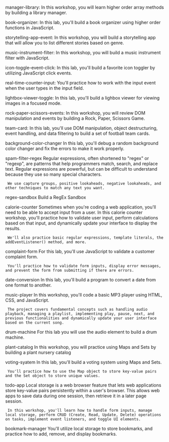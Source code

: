 manager-library:
     In this workshop, you will learn higher order array methods by building a library manager.

book-organizer:
     In this lab, you'll build a book organizer using higher order functions in JavaScript.

storytelling-app-event:
    In this workshop, you will build a storytelling app that will allow you to list different stories based on   genre.

music-instrument-filter:
    In this workshop, you will build a music instrument filter with JavaScript.

icon-toggle-event-click:
     In this lab, you'll build a favorite icon toggler by utilizing JavaScript click events.

real-time-counter-input:
     You'll practice how to work with the input event when the user types in the input field.

lightbox-viewer-toggle:
     In this lab, you'll build a lighbox viewer for viewing images in a focused mode.

rock-paper-scissors-events:
     In this workshop, you will review DOM manipulation and events by building a Rock, Paper, Scissors Game.

team-card:
     In this lab, you'll use DOM manipulation, object destructuring, event handling, and data filtering to build a set of football team cards.

background-color-changer
     In this lab, you'll debug a random background color changer and fix the errors to make it work properly.

spam-filter-regex
     Regular expressions, often shortened to "regex" or "regexp", are patterns that help programmers match, search, and replace text. Regular expressions are powerful, but can be difficult to understand because they use so many special characters.

     We use capture groups, positive lookaheads, negative lookaheads, and other techniques to match any text you want.

regex-sandbox
     Build a RegEx Sandbox

calorie-counter
     Sometimes when you're coding a web application, you'll need to be able to accept input from a user. In this calorie counter workshop, you'll practice how to validate user input, perform calculations based on that input, and dynamically update your interface to display the results.

     We'll also practice basic regular expressions, template literals, the addEventListener() method, and more.

complaint-form
     For this lab, you'll use JavaScript to validate a customer complaint form.

     You'll practice how to validate form inputs, display error messages, and prevent the form from submitting if there are errors.

date-conversion
     In this lab, you'll build a program to convert a date from one format to another.

music-player
     In this workshop, you'll code a basic MP3 player using HTML, CSS, and JavaScript.

     The project covers fundamental concepts such as handling audio playback, managing a playlist, implementing play, pause, next, and previous functionalities and dynamically update your user interface based on the current song.

drum-machine
     For this lab you will use the audio element to build a drum machine.

plant-catalog
     In this workshop, you will practice using Maps and Sets by building a plant nursery catalog

voting-syatem
     In this lab, you'll build a voting system using Maps and Sets.

     You'll practice how to use the Map object to store key-value pairs and the Set object to store unique values.

todo-app
     Local storage is a web browser feature that lets web applications store key-value pairs persistently within a user's browser. This allows web apps to save data during one session, then retrieve it in a later page session.

     In this workshop, you'll learn how to handle form inputs, manage local storage, perform CRUD (Create, Read, Update, Delete) operations on tasks, implement event listeners, and toggle UI elements.

bookmark-manager
     You'll utilize local storage to store bookmarks, and practice how to add, remove, and display bookmarks.